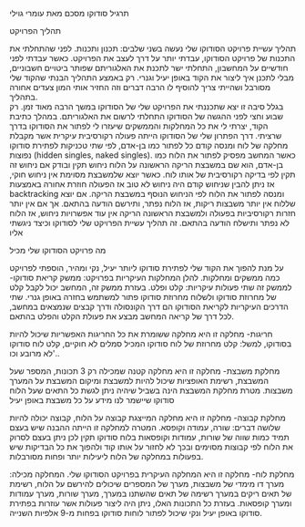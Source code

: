 תרגיל סודוקו מסכם מאת עומרי גוילי

תהליך הפרויקט

תהליך עשיית פרויקט הסודוקו שלי נעשה בשני שלבים: תכנון ותכנות.
לפני שהתחלתי את התכנות של פרויקט הסודוקו, עבדתי יותר על דרך לעצב את הפרויקט. 
כאשר עבדתי לפני חודשיים על המחשבון, התחלתי ישר לתכנת את האלגוריתם שפותר ביטויים חשבוניים, מבלי לתכנן איך ליצור את הקוד באופן יעיל וגנרי. רק באמצע התהליך הבנתי שהקוד שלי מסורבל ושהייתי צריך להוסיף לו הרבה דברים וזה החזיר אותי המון צעדים אחורה בתהליך.  
בגלל סיבה זו יצא שתכננתי את הפרויקט שלי של הסודוקו במשך הרבה מאוד זמן. רק שבוע וחצי לפני ההגשה של הסודוקו התחלתי לרשום את האלגוריתם.
במהלך כתיבת הקוד, יצרתי לי את כל המחלקות והממשקים שיעזרו לי לפתור את הסודוקו בדרך שרציתי. דרך הפתרון שלי של הסודוקו הייתה פעולה רקורסיבית עיקרית אשר מקבלת מחלקה של לוח ומנסה קודם כל לפתור כמו בן-אדם, לפי שתי טכניקות לפתירת סודוקו נפוצות (hidden singles, naked singles). כאשר המחשב מפסיק לפתור את הלוח כמו בן-אדם, הוא שם במשבצת הריקה הראשונה על הלוח ניחוש תקין ובודק אם ניחוש זה תקין לפי בדיקה רקורסיבית של אותו לוח. כאשר יוצא שלמשבצת מסוימת אין ניחוש חוקי, אז ניתן להבין שניחוש קודם היה ניחוש לא טוב אז הפעולה חוזרת אחורה באמצעות backtracking ומנסה לפתור את הלוח לפי הניחוש הנוסף במשבצת הריקה. 
אם יוצא שללוח אין יותר משבצות ריקות, אז הלוח נפתר, ותירשם הודעה בהתאם. אך אם אין יותר חזרות רקורסיביות בפעולה ולמשבצת הראשונה הריקה אין עוד אפשרויות ניחוש, אז הלוח לא נפתר ותישלח הודעה בהתאם.
זה תהליך עשיית הפרויקט שלי לסודוקו וכיצד ניגשתי אליו

מה פרויקט הסודוקו שלי מכיל

על מנת להפוך את הקוד שלי לפתירת סודוקו ליותר יעיל, נקי ומהיר, הוספתי לפרויקט כמה ממשקים ומחלקות. להלן המחלקות העיקריות בפרויקט:
ממשק קריאת סודוקו- לממשק זה שתי פעולות עיקריות: קלט ופלט. בעזרת ממשק זה, המחשב יכול לקבל קלט של מחרוזת סודוקו ולשלוח מחרוזת סודוקו פתור למשתמש בחזרה באופן גנרי. שתי הדרכים העיקריות לקריאת הסודוקו הם דרך הקונסולה ודרך קבצים שנמצאים במחשב, לכל דרך של קריאה המחשב מבצע את פעולת הקלט והפלט בהתאם.

חריגות- מחלקה זו היא מחלקה ששומרת את כל החריגות האפשריות שיכול להיות בסודוקו, למשל: קלט מחרוזת של לוח סודוקו המכיל סמלים לא חוקיים, קלט לוח סודוקו לא מרובע וכו'.. 

מחלקת משבצת- מחלקה זו היא מחלקה קטנה שמכילה רק 3 תכונות, המספר שעל המשבצת, רשימת האופציות שיכול להיות למשבצת ומיקום המשבצת על המערך משבצות. מטרת מחלקת המשבצת הינה בשביל שיהיה ניתן לגשת כל התאים שעל הלוח סודוקו שיישמר לנו מידע על כל משבצת באופן יעיל

מחלקת קבוצה- מחלקה זו היא מחלקה המייצגת קבוצה על הלוח, קבוצה יכולה להיות שלושה דברים: שורה, עמודה וקופסא. המטרה למחלקה זו הייתה ההבנה שיש בעצם תמיד כמות שווה של שורות, עמודות וקופסאות בלוח סודוקו תקין לכן ניתן בעצם לסרוק את הלוח לפי קבוצות מסוימים ובכך לא לחזור על אותו קוד ולהפוך את כל הבדיקות שיש בפעולות במחלקה של הלוח ליעילות יותר ופחות מסורבלות. 

מחלקת לוח- מחלקה זו היא המחלקה העיקרית בפרויקט הסודוקו שלי. המחלקה מכילה: מערך דו מימדי של משבצות, מערך של המספרים שיכולים להירשם על הלוח, רשימת של תאים ריקים במערך רשימה של תאים שהשתנו במערך, מערך שורות, מערך עמודות ומערך קופסאות. בעזרת כל התכונות האלו, ניתן היה ליצור פעולות אשר עוזרות בפתירת סודוקו באופן יעיל ונקי שיכול לפתור לוחות סודוקו בפחות מ-9 אלפיות השנייה.
